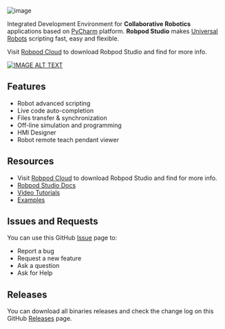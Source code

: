 ![image](https://www.robpod.cloud/wp-content/uploads/2022/09/robpod-studio-logo.png)

Integrated Development Environment for **Collaborative Robotics** applications based on [PyCharm](https://www.jetbrains.com/pycharm/) platform.
**Robpod Studio** makes [Universal Robots](https://www.universal-robots.com/) scripting fast, easy and flexible.

Visit [Robpod Cloud](https://www.robpod.cloud/) to download Robpod Studio and find for more info.

[![IMAGE ALT TEXT](http://img.youtube.com/vi/KSfNItdBE-0/maxresdefault.jpg)](http://www.youtube.com/watch?v=KSfNItdBE-0 "Video Title")

## Features
- Robot advanced scripting
- Live code auto-completion
- Files transfer & synchronization
- Off-line simulation and programming
- HMI Designer
- Robot remote teach pendant viewer

## Resources
- Visit [Robpod Cloud](https://www.robpod.cloud/) to download Robpod Studio and find for more info.
- [Robpod Studio Docs](https://docs.robpod.cloud) 
- [Video Tutorials](https://www.youtube.com/playlist?list=PLAoIKJl-c0CfYHZdOn1_CIgB5aVsbmzuw)
- [Examples](https://github.com/robpodcloud/robpod-studio/tree/main/examples)

## Issues and Requests
You can use this GitHub [Issue](https://github.com/robpodcloud/robpod-studio/issues) page to:
- Report a bug
- Request a new feature
- Ask a question
- Ask for Help

## Releases
You can download all binaries releases and check the change log on this GitHub [Releases](https://github.com/robpodcloud/robpod-studio/releases) page.
